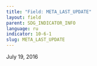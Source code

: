 ```yaml
---
title: "Field: META_LAST_UPDATE"
layout: field
parent: SDG_INDICATOR_INFO
language: ru
indicator: 10-6-1
slug: META_LAST_UPDATE
---
```

July 19, 2016